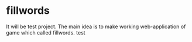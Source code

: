 # fillwords
It will be test project. The main idea is to make working web-application of game which called fillwords.
test